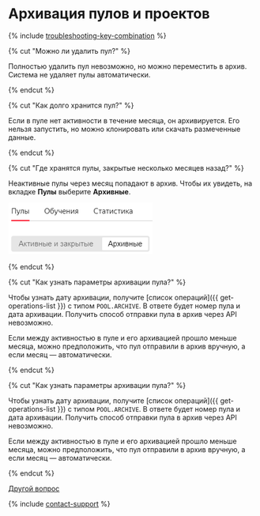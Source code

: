 # Архивация пулов и проектов

{% include [troubleshooting-key-combination](../_includes/troubleshooting/troubleshooting/id-troubleshooting/key-combination.md) %}

{% cut "Можно ли удалить пул?" %}

Полностью удалить пул невозможно, но можно переместить в архив. Система не удаляет пулы автоматически.

{% endcut %}

{% cut "Как долго хранится пул?" %}

Если в пуле нет активности в течение месяца, он архивируется. Его нельзя запустить, но можно клонировать или скачать размеченные данные.

{% endcut %}

{% cut "Где хранятся пулы, закрытые несколько месяцев назад?" %}

Неактивные пулы через месяц попадают в архив. Чтобы их увидеть, на вкладке **Пулы** выберите **Архивные**.

![](../_images/troubleshooting/pools-archived.png)

{% endcut %}

{% cut "Как узнать параметры архивации пула?" %}

Чтобы узнать дату архивации, получите [список операций]({{ get-operations-list }}) с типом `POOL.ARCHIVE`. В ответе будет номер пула и дата архивации. Получить способ отправки пула в архив через API невозможно.

Если между активностью в пуле и его архивацией прошло меньше месяца, можно предположить, что пул отправили в архив вручную, а если месяц — автоматически.

{% endcut %}

{% cut "Как узнать параметры архивации пула?" %}

Чтобы узнать дату архивации, получите [список операций]({{ get-operations-list }}) с типом `POOL.ARCHIVE`. В ответе будет номер пула и дата архивации. Получить способ отправки пула в архив через API невозможно.

Если между активностью в пуле и его архивацией прошло меньше месяца, можно предположить, что пул отправили в архив вручную, а если месяц — автоматически.

{% endcut %}

[Другой вопрос](support.md#help)

{% include [contact-support](../_includes/contact-support-help.md) %}